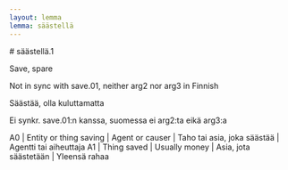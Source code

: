 ```yaml
---
layout: lemma
lemma: säästellä
---
```


<div class="sense">
# <span class="sensename">säästellä.1</span>

<span class="description">Save, spare</span>

Not in sync with save.01, neither arg2 nor arg3 in Finnish

<span class="description">Säästää, olla kuluttamatta</span>

Ei synkr. save.01:n kanssa, suomessa ei arg2:ta eikä arg3:a

A0 | Entity or thing saving | Agent or causer | Taho tai asia, joka säästää | Agentti tai aiheuttaja
A1 | Thing saved | Usually money | Asia, jota säästetään | Yleensä rahaa

</div>

